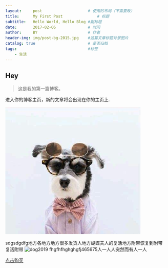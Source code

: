 ```yaml
---
layout:     post   				    # 使用的布局（不需要改）
title:      My First Post 				# 标题 
subtitle:   Hello World, Hello Blog #副标题
date:       2017-02-06 				# 时间
author:     BY 						# 作者
header-img: img/post-bg-2015.jpg 	#这篇文章标题背景图片
catalog: true 						# 是否归档
tags:								#标签
    - 生活
---
```


## Hey
>这是我的第一篇博客。

进入你的博客主页，新的文章将会出现在你的主页上.

![十多个十多个都是](https://github.com/blog2020/blog2020.github.io/blob/master/img/dog2019.jpg)

sdgsdgdfg地方各地方地方很多发货人地方蝴蝶夫人的复活地方附带恢复到附带复活附带
![dog2019](https://user-images.githubusercontent.com/55229088/64769771-7e1df980-d57e-11e9-916e-9b9f8cf63db2.jpg)
fhgfhfhghghgfj465675人一人人突然而有人一人

[点击购买](https://github.com/blog2020/blogtest11)
